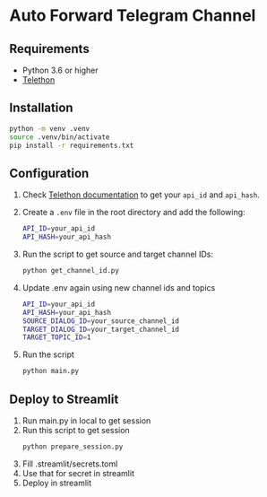# Auto Forward Telegram Channel

## Requirements
- Python 3.6 or higher
- [Telethon](https://docs.telethon.dev/en/stable/basic/quick-start.html)


## Installation
```bash
python -m venv .venv
source .venv/bin/activate
pip install -r requirements.txt
```

## Configuration
1. Check [Telethon documentation](https://docs.telethon.dev/en/stable/basic/signing-in.html) to get your `api_id` and `api_hash`.
1. Create a `.env` file in the root directory and add the following:
    ```bash
    API_ID=your_api_id
    API_HASH=your_api_hash
    ```
1. Run the script to get source and target channel IDs:
    ```bash
    python get_channel_id.py
    ```

1. Update .env again using new channel ids and topics

    ```bash
    API_ID=your_api_id
    API_HASH=your_api_hash
    SOURCE_DIALOG_ID=your_source_channel_id
    TARGET_DIALOG_ID=your_target_channel_id
    TARGET_TOPIC_ID=1
    ```

1. Run the script
    ```bash
    python main.py
    ```


## Deploy to Streamlit
1. Run main.py in local to get session
1. Run this script to get session
    ```bash
    python prepare_session.py
    ```
1. Fill .streamlit/secrets.toml
1. Use that for secret in streamlit
1. Deploy in streamlit